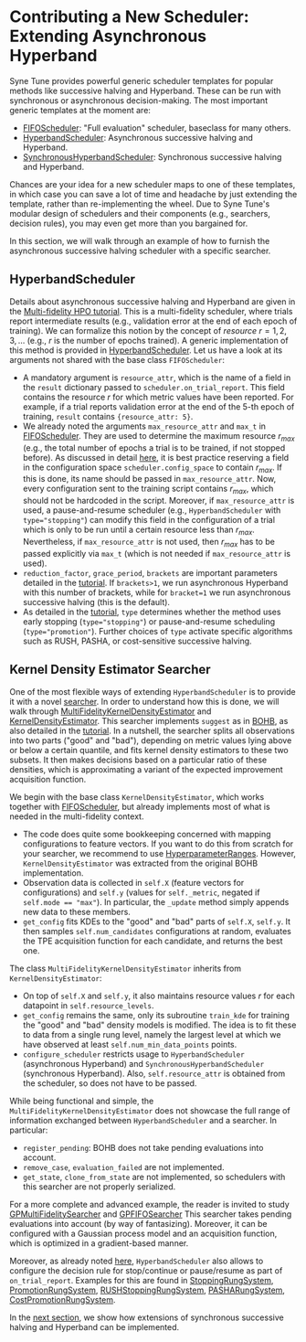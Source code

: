 # Contributing a New Scheduler: Extending Asynchronous Hyperband

Syne Tune provides powerful generic scheduler templates for popular methods
like successive halving and Hyperband. These can be run with synchronous or
asynchronous decision-making. The most important generic templates at the
moment are:
* [FIFOScheduler](random_search.md#fifoscheduler-and-randomsearcher):
  "Full evaluation" scheduler, baseclass for many others.
* [HyperbandScheduler](extend_async_hb.md#hyperbandscheduler):
  Asynchronous successive halving and Hyperband.
* [SynchronousHyperbandScheduler](extend_sync_hb.md#synchronous-hyperband):
  Synchronous successive halving and Hyperband.

Chances are your idea for a new scheduler maps to one of these templates, in
which case you can save a lot of time and headache by just extending the
template, rather than re-implementing the wheel. Due to Syne Tune's modular
design of schedulers and their components (e.g., searchers, decision rules), you
may even get more than you bargained for.

In this section, we will walk through an example of how to furnish the
asynchronous successive halving scheduler with a specific searcher.


## HyperbandScheduler

Details about asynchronous successive halving and Hyperband are given in
the [Multi-fidelity HPO tutorial](../multifidelity/README.md). This is a
multi-fidelity scheduler, where trials report intermediate results (e.g.,
validation error at the end of each epoch of training). We can formalize this
notion by the concept of *resource* $r = 1, 2, 3, \dots$ (e.g., $r$ is the
number of epochs trained). A generic implementation of this method is provided
in [HyperbandScheduler](../../../syne_tune/optimizer/schedulers/hyperband.py).
Let us have a look at its arguments not shared with the base class
`FIFOScheduler`:
* A mandatory argument is `resource_attr`, which is the name of a field in
  the `result` dictionary passed to `scheduler.on_trial_report`. This
  field contains the resource $r$ for which metric values have been
  reported. For example, if a trial reports validation error at the end of
  the 5-th epoch of training, `result` contains `{resource_attr: 5}`.
* We already noted the arguments `max_resource_attr` and `max_t` in
  [FIFOScheduler](random_search.md#fifoscheduler-and-randomsearcher).
  They are used to determine the maximum resource $r_{max}$ (e.g., the
  total number of epochs a trial is to be trained, if not stopped before).
  As discussed in detail [here](../multifidelity/mf_setup.md#the-launcher-script),
  it is best practice reserving a field in the configuration space
  `scheduler.config_space` to contain $r_{max}$. If this is done, its name
  should be passed in `max_resource_attr`. Now, every
  configuration sent to the training script contains $r_{max}$, which
  should not be hardcoded in the script. Moreover, if `max_resource_attr`
  is used, a pause-and-resume scheduler (e.g., `HyperbandScheduler` with
  `type="stopping"`) can modify this field in the configuration of a trial
  which is only to be run until a certain resource less than $r_{max}$.
  Nevertheless, if `max_resource_attr` is not used, then $r_{max}$ has to
  be passed explicitly via `max_t` (which is not needed if
  `max_resource_attr` is used).
* `reduction_factor`, `grace_period`, `brackets` are important parameters
  detailed in the [tutorial](../multifidelity/README.md). If `brackets>1`, we
  run asynchronous Hyperband with this number of brackets, while for `bracket=1`
  we run asynchronous successive halving (this is the default).
* As detailed in the
  [tutorial](../multifidelity/mf_asha.md#asynchronous-successive-halving-early-stopping-variant),
  `type` determines whether the method uses early stopping (`type="stopping"`)
  or pause-and-resume scheduling (`type="promotion"`). Further choices of
  `type` activate specific algorithms such as RUSH, PASHA, or cost-sensitive
  successive halving.


## Kernel Density Estimator Searcher

One of the most flexible ways of extending `HyperbandScheduler` is to provide
it with a novel [searcher](first_example.md#searchers-and-schedulers). In order
to understand how this is done, we will walk through
[MultiFidelityKernelDensityEstimator](../../../syne_tune/optimizer/schedulers/searchers/multi_fidelity_kde_searcher.py)
and [KernelDensityEstimator](../../../syne_tune/optimizer/schedulers/searchers/kde_searcher.py).
This searcher implements `suggest` as in [BOHB](https://arxiv.org/abs/1807.01774),
as also detailed in the
[tutorial](../multifidelity/mf_sync_model.md#synchronous-bohb). In a nutshell,
the searcher splits all observations into two parts ("good" and "bad"), depending
on metric values lying above or below a certain quantile, and fits kernel density
estimators to these two subsets. It then makes decisions based on a particular
ratio of these densities, which is approximating a variant of the expected
improvement acquisition function.

We begin with the base class `KernelDensityEstimator`, which works together with
[FIFOScheduler](random_search.md#fifoscheduler-and-randomsearcher), but already
implements most of what is needed in the multi-fidelity context.
* The code does quite some bookkeeping concerned with mapping configurations
  to feature vectors. If you want to do this from scratch for your searcher,
  we recommend to use
  [HyperparameterRanges](../../../syne_tune/optimizer/schedulers/searchers/bayesopt/datatypes/hp_ranges.py).
  However, `KernelDensityEstimator` was extracted from the original BOHB
  implementation.
* Observation data is collected in `self.X` (feature vectors for configurations)
  and `self.y` (values for `self._metric`, negated if `self.mode == "max"`). In
  particular, the `_update` method simply appends new data to these members.
* `get_config` fits KDEs to the "good" and "bad" parts of `self.X`, `self.y`.
  It then samples `self.num_candidates` configurations at random, evaluates the
  TPE acquisition function for each candidate, and returns the best one.

The class `MultiFidelityKernelDensityEstimator` inherits from
`KernelDensityEstimator`:
* On top of `self.X` and `self.y`, it also maintains resource values $r$ for
  each datapoint in `self.resource_levels`.
* `get_config` remains the same, only its subroutine `train_kde` for training
  the "good" and "bad" density models is modified. The idea is to fit these to
  data from a single rung level, namely the largest level at which we have
  observed at least `self.num_min_data_points` points.
* `configure_scheduler` restricts usage to `HyperbandScheduler` (asynchronous
  Hyperband) and `SynchronousHyperbandScheduler` (synchronous Hyperband).
  Also, `self.resource_attr` is obtained from the scheduler, so does not have
  to be passed.

While being functional and simple, the `MultiFidelityKernelDensityEstimator`
does not showcase the full range of information exchanged between
`HyperbandScheduler` and a searcher. In particular:
* `register_pending`: BOHB does not take pending evaluations into account.
* `remove_case`, `evaluation_failed` are not implemented.
* `get_state`, `clone_from_state` are not implemented, so schedulers with this
  searcher are not properly serialized.

For a more complete and advanced example, the reader is invited to study
[GPMultiFidelitySearcher](../../../syne_tune/optimizer/schedulers/searchers/gp_multifidelity_searcher.py)
and [GPFIFOSearcher](../../../syne_tune/optimizer/schedulers/searchers/gp_fifo_searcher.py)
This searcher takes pending evaluations into account (by way of fantasizing).
Moreover, it can be configured with a Gaussian process model and an acquisition
function, which is optimized in a gradient-based manner.

Moreover, as already noted [here](first_example.md#searchers-and-schedulers),
`HyperbandScheduler` also allows to configure the decision rule for stop/continue
or pause/resume as part of `on_trial_report`. Examples for this are found in
[StoppingRungSystem](../../../syne_tune/optimizer/schedulers/hyperband_stopping.py),
[PromotionRungSystem](../../../syne_tune/optimizer/schedulers/hyperband_promotion.py),
[RUSHStoppingRungSystem](../../../syne_tune/optimizer/schedulers/hyperband_rush.py),
[PASHARungSystem](../../../syne_tune/optimizer/schedulers/hyperband_pasha.py),
[CostPromotionRungSystem](../../../syne_tune/optimizer/schedulers/hyperband_cost_promotion.py).


In the [next section](extend_sync_hb.md), we show how extensions of synchronous
successive halving and Hyperband can be implemented.
